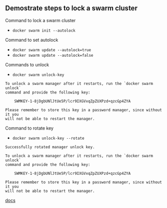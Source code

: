 ## Demostrate steps to lock a swarm cluster

Command to lock a swarm cluster
* `docker swarm init --autolock`

Command to set autolock
* `docker swarm update --autolock=true`
* `docker swarm update --autolock=false`

Commands to unlock
* `docker swarm unlock-key`
```
To unlock a swarm manager after it restarts, run the `docker swarm unlock`
command and provide the following key:

    SWMKEY-1-8jDgbUNlJtUe5P/lcr9IXGVxqZpZUXPzd+qzcGp4ZYA

Please remember to store this key in a password manager, since without it you
will not be able to restart the manager.
```

Command to rotate key
* `docker swarm unlock-key --rotate`
```
Successfully rotated manager unlock key.

To unlock a swarm manager after it restarts, run the `docker swarm unlock`
command and provide the following key:

    SWMKEY-1-8jDgbUNlJtUe5P/lcr9IXGVxqZpZUXPzd+qzcGp4ZYA

Please remember to store this key in a password manager, since without it you
will not be able to restart the manager.
```

[docs](https://docs.docker.com/engine/swarm/swarm_manager_locking/)
